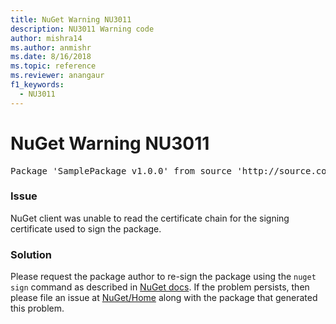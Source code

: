 ```yaml
---
title: NuGet Warning NU3011
description: NU3011 Warning code
author: mishra14
ms.author: anmishr
ms.date: 8/16/2018
ms.topic: reference
ms.reviewer: anangaur
f1_keywords: 
  - NU3011
---
```


# NuGet Warning NU3011

<pre>Package 'SamplePackage v1.0.0' from source 'http://source.com/index.json': The primary signature is invalid.</pre>

### Issue

NuGet client was unable to read the certificate chain for the signing certificate used to sign the package.


### Solution

Please request the package author to re-sign the package using the `nuget sign` command as described in [NuGet docs](https://docs.microsoft.com/en-us/nuget/create-packages/sign-a-package). If the problem persists, then please file an issue at [NuGet/Home](https://github.com/NuGet/Home/issues) along with the package that generated this problem.



